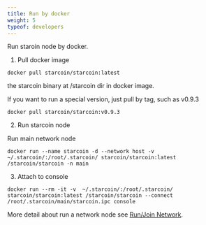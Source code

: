 ```yaml
---
title: Run by docker
weight: 5
typeof: developers
---
```


Run staroin node by docker.

<!--more-->

1. Pull docker image

```shell
docker pull starcoin/starcoin:latest
```

the starcoin binary at /starcoin dir in docker image.

If you want to run a special version, just pull by tag, such as  v0.9.3

```shell
docker pull starcoin/starcoin:v0.9.3
```

2. Run starcoin node

Run main network node

```shell
docker run --name starcoin -d --network host -v ~/.starcoin/:/root/.starcoin/ starcoin/starcoin:latest /starcoin/starcoin -n main
``` 

3. Attach to console

```shell
docker run --rm -it -v  ~/.starcoin/:/root/.starcoin/ starcoin/starcoin:latest /starcoin/starcoin --connect /root/.starcoin/main/starcoin.ipc console
```

More detail about run a network node see [Run/Join Network](./runnetwork).
